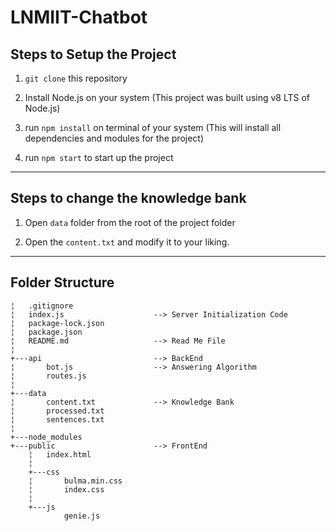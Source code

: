 # LNMIIT-Chatbot

## Steps to Setup the Project

1. `git clone` this repository

2. Install Node.js on your system (This project was built using v8 LTS of Node.js)

3. run `npm install` on terminal of your system (This will install all dependencies and modules for the project)

4. run `npm start` to start up the project

---

## Steps to change the knowledge bank

1. Open `data` folder from the root of the project folder

2. Open the `content.txt` and modify it to your liking.

---

## Folder Structure

    ¦   .gitignore
    ¦   index.js                    --> Server Initialization Code
    ¦   package-lock.json
    ¦   package.json
    ¦   README.md                   --> Read Me File
    ¦   
    +---api                         --> BackEnd
    ¦       bot.js                  --> Answering Algorithm
    ¦       routes.js
    ¦       
    +---data
    ¦       content.txt             --> Knowledge Bank
    ¦       processed.txt
    ¦       sentences.txt
    ¦       
    +---node_modules
    +---public                      --> FrontEnd
        ¦   index.html
        ¦   
        +---css
        ¦       bulma.min.css
        ¦       index.css
        ¦       
        +---js
                genie.js
            
